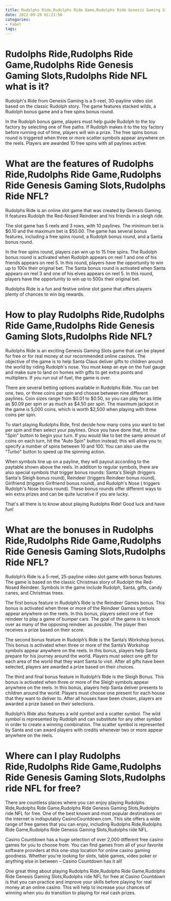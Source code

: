 ```yaml
---
title: Rudolphs Ride,Rudolphs Ride Game,Rudolphs Ride Genesis Gaming Slots,Rudolphs Ride NFL what is it 
date: 2022-09-29 01:21:56
categories:
- Fabet
tags:
---
```



#  Rudolphs Ride,Rudolphs Ride Game,Rudolphs Ride Genesis Gaming Slots,Rudolphs Ride NFL what is it? 
Rudolph's Ride from Genesis Gaming is a 5-reel, 30-payline video slot based on the classic Rudolph story. The game features stacked wilds, a Rudolph bonus game and a free spins bonus round.

In the Rudolph bonus game, players must help guide Rudolph to the toy factory by selecting one of five paths. If Rudolph makes it to the toy factory before running out of time, players will win a prize. The free spins bonus round is triggered when three or more scatter symbols appear anywhere on the reels. Players are awarded 10 free spins with all paylines active.

#  What are the features of Rudolphs Ride,Rudolphs Ride Game,Rudolphs Ride Genesis Gaming Slots,Rudolphs Ride NFL?

Rudolphs Ride is an online slot game that was created by Genesis Gaming. It features Rudolph the Red-Nosed Reindeer and his friends in a sleigh ride.

The slot game has 5 reels and 3 rows, with 10 paylines. The minimum bet is $0.10 and the maximum bet is $50.00. The game has several bonus features, including a free spins round, a Rudolph bonus round, and a Santa bonus round.

In the free spins round, players can win up to 15 free spins. The Rudolph bonus round is activated when Rudolph appears on reel 1 and one of his friends appears on reel 5. In this round, players have the opportunity to win up to 100x their original bet. The Santa bonus round is activated when Santa appears on reel 3 and one of his elves appears on reel 5. In this round, players have the opportunity to win up to 500x their original bet.

Rudolphs Ride is a fun and festive online slot game that offers players plenty of chances to win big rewards.

#  How to play Rudolphs Ride,Rudolphs Ride Game,Rudolphs Ride Genesis Gaming Slots,Rudolphs Ride NFL?

Rudolphs Ride is an exciting Genesis Gaming Slots game that can be played for free or for real money at our recommended online casinos. The objective of the game is to help Santa Claus deliver gifts to children around the world by riding Rudolph's nose. You must keep an eye on the fuel gauge and make sure to land on homes with gifts to get extra points and multipliers. If you run out of fuel, the game is over.

There are several betting options available in Rudolphs Ride. You can bet one, two, or three coins per spin and choose between nine different paylines. Coin sizes range from $0.01 to $0.50, so you can play for as little as $0.09 per spin or as much as $4.50 per spin. The maximum jackpot in the game is 5,000 coins, which is worth $2,500 when playing with three coins per spin.

To start playing Rudolphs Ride, first decide how many coins you want to bet per spin and then select your paylines. Once you have done that, hit the "Spin" button to begin your turn. If you would like to bet the same amount of coins on each turn, hit the "Auto Spin" button instead; this will allow you to specify a number of spins between 10 and 100. You can also use the "Turbo" button to speed up the spinning action.

When symbols line up on a payline, they will payout according to the paytable shown above the reels. In addition to regular symbols, there are also special symbols that trigger bonus rounds: Santa's Sleigh (triggers Santa's Sleigh bonus round), Reindeer (triggers Reindeer bonus round), Girlfriend (triggers Girlfriend bonus round), and Rudolph's Nose ( triggers Rudolph's Nose bonus round). These bonus rounds offer different ways to win extra prizes and can be quite lucrative if you are lucky.

That's all there is to know about playing Rudolphs Ride! Good luck and have fun!

#  What are the bonuses in Rudolphs Ride,Rudolphs Ride Game,Rudolphs Ride Genesis Gaming Slots,Rudolphs Ride NFL?

Rudolph’s Ride is a 5-reel, 25-payline video slot game with bonus features. The game is based on the classic Christmas story of Rudolph the Red-Nosed Reindeer. Symbols in the game include Rudolph, Santa, gifts, candy canes, and Christmas trees.

The first bonus feature in Rudolph’s Ride is the Reindeer Games bonus. This bonus is activated when three or more of the Reindeer Games symbols appear anywhere on the reels. In this bonus, players select one of five reindeer to play a game of bumper cars. The goal of the game is to knock over as many of the opposing reindeer as possible. The player then receives a prize based on their score.

The second bonus feature in Rudolph’s Ride is the Santa’s Workshop bonus. This bonus is activated when three or more of the Santa’s Workshop symbols appear anywhere on the reels. In this bonus, players help Santa prepare for his journey around the world. Players must select one gift for each area of the world that they want Santa to visit. After all gifts have been selected, players are awarded a prize based on their choices.

The third and final bonus feature in Rudolph’s Ride is the Sleigh Bonus. This bonus is activated when three or more of the Sleigh symbols appear anywhere on the reels. In this bonus, players help Santa deliver presents to children around the world. Players must choose one present for each house that they want to deliver to. After all houses have been chosen, players are awarded a prize based on their selections.

Rudolph’s Ride also features a wild symbol and a scatter symbol. The wild symbol is represented by Rudolph and can substitute for any other symbol in order to create a winning combination. The scatter symbol is represented by Santa and can award players with credits whenever two or more appear anywhere on the reels.

#  Where can I play Rudolphs Ride,Rudolphs Ride Game,Rudolphs Ride Genesis Gaming Slots,Rudolphs ride NFL for free?

There are countless places where you can enjoy playing Rudolphs Ride,Rudolphs Ride Game,Rudolphs Ride Genesis Gaming Slots,Rudolphs ride NFL for free. One of the best known and most popular destinations on the internet is indisputably CasinoCountdown.com. This site offers a wide range of free games that you can enjoy, including Rudolphs Ride,Rudolphs Ride Game,Rudolphs Ride Genesis Gaming Slots,Rudolphs ride NFL.

Casino Countdown has a huge selection of over 2,000 different free casino games for you to choose from. You can find games from all of your favorite software providers at this one-stop location for online casino gaming goodness. Whether you're looking for slots, table games, video poker or anything else in between – Casino Countdown has it all!

One great thing about playing Rudolphs Ride,Rudolphs Ride Game,Rudolphs Ride Genesis Gaming Slots,Rudolphs ride NFL for free at Casino Countdown is that you can practice and improve your skills before playing for real money at an online casino. This will help to increase your chances of winning when you do transition to playing for real cash prizes.